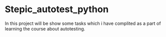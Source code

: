 # Stepic_autotest_python
In this project will be show some tasks which i have complited as a part of learning the course about autotesting.
